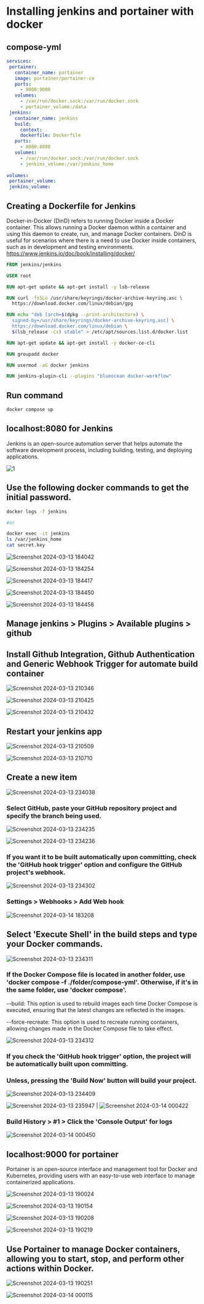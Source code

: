 
# Installing jenkins and portainer with docker

## compose-yml 
 ```yml
services:
  portainer:
    container_name: portainer
    image: portainer/portainer-ce
    ports:
      - 9000:9000
    volumes:
      - /var/run/docker.sock:/var/run/docker.sock
      - portainer_volume:/data
  jenkins:
    container_name: jenkins
    build:
      context: .
      dockerfile: Dockerfile
    ports:
      - 8080:8080
    volumes:
      - /var/run/docker.sock:/var/run/docker.sock
      - jenkins_volume:/var/jenkins_home
   
volumes:
  portainer_volume:
  jenkins_volume:
 
```
## Creating a Dockerfile for Jenkins
Docker-in-Docker (DinD) refers to running Docker inside a Docker container. This allows running a Docker daemon within a container and using this daemon to create, run, and manage Docker containers. DinD is useful for scenarios where there is a need to use Docker inside containers, such as in development and testing environments.
https://www.jenkins.io/doc/book/installing/docker/
```dockerfile
FROM jenkins/jenkins 

USER root

RUN apt-get update && apt-get install -y lsb-release

RUN curl -fsSLo /usr/share/keyrings/docker-archive-keyring.asc \
  https://download.docker.com/linux/debian/gpg

RUN echo "deb [arch=$(dpkg --print-architecture) \
  signed-by=/usr/share/keyrings/docker-archive-keyring.asc] \
  https://download.docker.com/linux/debian \
  $(lsb_release -cs) stable" > /etc/apt/sources.list.d/docker.list

RUN apt-get update && apt-get install -y docker-ce-cli

RUN groupadd docker

RUN usermod -aG docker jenkins

RUN jenkins-plugin-cli --plugins "blueocean docker-workflow"
```
## Run command
```bash
docker compose up
```

## localhost:8080 for Jenkins
Jenkins is an open-source automation server that helps automate the software development process, including building, testing, and deploying applications.

![1](https://github.com/mstf-yalcin/docker-portainer-jenkins/assets/83976212/4d909e3e-907d-477c-bf8e-81cccdbcb194)



## Use the following docker commands to get the initial password.
```bash
docker logs -f jenkins

#or

docker exec -it jenkins
ls /var/jenkins_home
cat secret.key
```


![Screenshot 2024-03-13 184042](https://github.com/mstf-yalcin/docker-portainer-jenkins/assets/83976212/64fcd030-58b9-4765-8540-d618536991ec)

![Screenshot 2024-03-13 184254](https://github.com/mstf-yalcin/docker-portainer-jenkins/assets/83976212/ee1e671e-aa0b-4d1a-82d2-3ea041f92de4)

![Screenshot 2024-03-13 184417](https://github.com/mstf-yalcin/docker-portainer-jenkins/assets/83976212/f374c18e-82ba-45b2-9b07-9bc7046bc6fb)

![Screenshot 2024-03-13 184450](https://github.com/mstf-yalcin/docker-portainer-jenkins/assets/83976212/e2ab0a8a-4c87-4436-80da-35ce36dbd5b6)

![Screenshot 2024-03-13 184458](https://github.com/mstf-yalcin/docker-portainer-jenkins/assets/83976212/0861eaf0-1528-4671-adb5-bffcd7687dea)

## Manage jenkins > Plugins > Available plugins > github
## Install Github Integration, Github Authentication and Generic Webhook Trigger for automate build container

![Screenshot 2024-03-13 210346](https://github.com/mstf-yalcin/docker-portainer-jenkins/assets/83976212/445e8703-6620-4df6-bdfc-37eff3bb1257)

![Screenshot 2024-03-13 210425](https://github.com/mstf-yalcin/docker-portainer-jenkins/assets/83976212/1da1739d-d03f-4649-a3b8-bb86b3c96510)

![Screenshot 2024-03-13 210432](https://github.com/mstf-yalcin/docker-portainer-jenkins/assets/83976212/b7721023-5fd8-416d-94dd-39adb7943d87)

## Restart your jenkins app

![Screenshot 2024-03-13 210509](https://github.com/mstf-yalcin/docker-portainer-jenkins/assets/83976212/c8513edf-7ddf-461a-8abd-372db7d77649)

![Screenshot 2024-03-13 210710](https://github.com/mstf-yalcin/docker-portainer-jenkins/assets/83976212/8067f44f-3581-4e80-9acb-86ff3dddc275)

## Create a new item

![Screenshot 2024-03-13 234038](https://github.com/mstf-yalcin/docker-portainer-jenkins/assets/83976212/45b43f38-df7a-4b5f-a598-33bfc6ce3f0f)


### Select GitHub, paste your GitHub repository project and specify the branch being used.

![Screenshot 2024-03-13 234235](https://github.com/mstf-yalcin/docker-portainer-jenkins/assets/83976212/960d1bb0-dd3a-4dcf-8d34-6844e968c8c6)

![Screenshot 2024-03-13 234236](https://github.com/mstf-yalcin/docker-portainer-jenkins/assets/83976212/7d68b089-4a65-46b4-a6da-f4ed84bdcb3e)






### If you want it to be built automatically upon committing, check the 'GitHub hook trigger' option and configure the GitHub project's webhook.

![Screenshot 2024-03-13 234302](https://github.com/mstf-yalcin/docker-portainer-jenkins/assets/83976212/cdc7efa8-050d-4666-a278-87a66340be42)

### Settings > Webhooks > Add Web hook

![Screenshot 2024-03-14 183208](https://github.com/mstf-yalcin/docker-portainer-jenkins/assets/83976212/994fa677-080e-428b-ba99-10f020598b60)

## Select 'Execute Shell' in the build steps and type your Docker commands.

![Screenshot 2024-03-13 234311](https://github.com/mstf-yalcin/docker-portainer-jenkins/assets/83976212/5d84e846-b44d-40f6-9508-35051740e959)


### If the Docker Compose file is located in another folder, use 'docker compose -f ./folder/compose-yml'. Otherwise, if it's in the same folder, use 'docker compose'.

--build: This option is used to rebuild images each time Docker Compose is executed, ensuring that the latest changes are reflected in the images.

--force-recreate: This option is used to recreate running containers, allowing changes made in the Docker Compose file to take effect.

![Screenshot 2024-03-13 234312](https://github.com/mstf-yalcin/docker-portainer-jenkins/assets/83976212/11381ac0-16a0-4abd-b291-69654ba30b80)


### If you check the 'GitHub hook trigger' option, the project will be automatically built upon committing. 
### Unless, pressing the 'Build Now' button will build your project.


![Screenshot 2024-03-13 234409](https://github.com/mstf-yalcin/docker-portainer-jenkins/assets/83976212/f79fb47c-c72c-461c-b4f4-235052223445)

![Screenshot 2024-03-13 235947](https://github.com/mstf-yalcin/docker-portainer-jenkins/assets/83976212/88f2c057-9815-4502-b79d-1a82cf5f18ad) | ![Screenshot 2024-03-14 000422](https://github.com/mstf-yalcin/docker-portainer-jenkins/assets/83976212/a0691b9a-d33a-4702-9e16-2e7b3b83e48d)

### Build History > #1 > Click the 'Console Output' for logs

![Screenshot 2024-03-14 000450](https://github.com/mstf-yalcin/docker-portainer-jenkins/assets/83976212/448e2c8d-3d22-40a2-81ec-b66185fd77eb)


## localhost:9000 for portainer

Portainer is an open-source interface and management tool for Docker and Kubernetes, providing users with an easy-to-use web interface to manage containerized applications.

![Screenshot 2024-03-13 190024](https://github.com/mstf-yalcin/docker-portainer-jenkins/assets/83976212/ce6c3099-e3dd-4a84-b16e-e8ee55cfaa8b)

![Screenshot 2024-03-13 190154](https://github.com/mstf-yalcin/docker-portainer-jenkins/assets/83976212/43df9da5-7c97-46cf-bc7f-2ba247fd83fd)


![Screenshot 2024-03-13 190208](https://github.com/mstf-yalcin/docker-portainer-jenkins/assets/83976212/94f50d8f-d129-4aa9-8bfd-a079a1b9313f)


![Screenshot 2024-03-13 190219](https://github.com/mstf-yalcin/docker-portainer-jenkins/assets/83976212/583cd506-ef40-497e-9623-d0bd616ea621)


## Use Portainer to manage Docker containers, allowing you to start, stop, and perform other actions within Docker.

![Screenshot 2024-03-13 190251](https://github.com/mstf-yalcin/docker-portainer-jenkins/assets/83976212/61d34a67-d556-4426-ae1e-d867e0b7dc8b)


![Screenshot 2024-03-14 000115](https://github.com/mstf-yalcin/docker-portainer-jenkins/assets/83976212/b3e1d051-6737-4428-b178-60929ab0818c)












